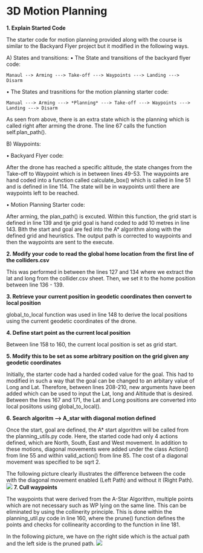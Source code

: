 # 3D Motion Planning

**1. Explain Started Code**

The starter code for motion planning provided along with the course is similar to the Backyard Flyer project but it modified in the following ways. 


A) States and transitions:
  • The State and transitions of the backyard flyer code: 

    Manaul --> Arming ---> Take-off ---> Waypoints ---> Landing ---> Disarm

  • The States and trasnitions for the motion planning starter code: 

    Manual ---> Arming ---> *Planning* ---> Take-off ---> Waypoints ---> Landing ---> Disarm

   As seen from above, there is an extra state which is the planning which is called right after arming the drone. The line 67 calls the function self.plan_path().


B) Waypoints:

  • Backyard Flyer code:
  
  After the drone has reached a specific altitude, the state changes from the Take-off to Waypoint which is in between lines 49-53. The waypoints are hand coded into a function called calculate_box() which is called in line 51 and is defined in line 114. The state will be in waypoints until there are waypoints left to be reached. 
  
  • Motion Planning Starter code:
  
  After arming, the plan_path() is excuted. Within this function, the grid start is defined in line 139 and tje grid goal is hand coded to add 10 metres in line 143. Bith the start and goal are fed into the A* algorithm along with the defined grid and heuristics. The output path is corrected to waypoints and then the waypoints are sent to the execute. 
 
 
 **2. Modify your code to read the global home location from the first line of the colliders.csv**
 
This was performed in between the lines 127 and 134 where we extract the lat and long from the collider.csv sheet. Then, we set it to the home position between line 136 - 139.
 
 **3. Retrieve your current position in geodetic coordinates then convert to local position**
 
global_to_local function was used in line 148 to derive the local positions using the current geodetic coordinates of the drone. 

**4. Define start point as the current local position**

Between line 158 to 160, the current local position is set as grid start. 

**5. Modify this to be set as some arbitrary position on the grid given any geodetic coordinates**

Initially, the starter code had a harded coded value for the goal. This had to modified in such a way that the goal can be changed to an arbitary value of Long and Lat. Therefore, between lines 208-210, new arguments have been added which can be used to input the Lat, long and Altitude that is desired. Between the lines 167 and 171, the Lat and Long positions are converted into local posiitons using global_to_local(). 

**6. Search algoritm --> A_star with diagonal motion defined**

Once the start, goal are defined, the A* start algorithm will be called from the planning_utils.py code. Here, the started code had only 4 actions defined, which are North, South, East and West movement. In addition to these motions, diagonal movements were added under the class Action() from line 55 and within valid_action() from line 85. The cost of a diagonal movement was specified to be sqrt 2. 

The following picture clearly illustrates the difference between the code with the diagonal movement enabled (Left Path) and without it (Right Path). 
![](/Images/A_star.png)
**7. Cull waypoints**

The waypoints that were derived from the A-Star Algorithm, multiple points which are not necessary such as WP lying on the same line. This can be eliminated by using the collinerity principle. This is done within the planning_util.py code in line 160, where the prune() function defines the points and checks for collinearity according to the function in line 181. 

In the following picture, we have on the right side which is the actual path and the left side is the pruned path. 
![](/Images/WP_1.png)

